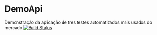 # DemoApi
Demonstração da aplicação de tres testes automatizados mais usados do mercado
[![Build Status](https://travis-ci.org/MarcosViniciusPinho/DemoApi.svg?branch=master)](https://travis-ci.org/MarcosViniciusPinho/DemoApi)
